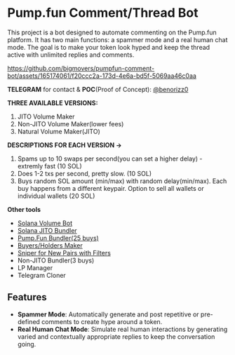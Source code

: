 # Pump.fun Comment/Thread Bot

This project is a bot designed to automate commenting on the Pump.fun platform. It has two main functions: a spammer mode and a real human chat mode. The goal is to make your token look hyped and keep the thread active with unlimited replies and comments.




https://github.com/bigmovers/pumpfun-comment-bot/assets/165174061/f20ccc2a-173d-4e6a-bd5f-5069aa46c0aa






**TELEGRAM** for contact & **POC**(Proof of Concept): [@benorizz0](https://t.me/benorizz0)

**THREE AVAILABLE VERSIONS:**
1. JITO Volume Maker
2. Non-JITO Volume Maker(lower fees)
3. Natural Volume Maker(JITO)

**DESCRIPTIONS FOR EACH VERSION ->**
1. Spams up to 10 swaps per second(you can set a higher delay) - extremly fast  (10 SOL)
2. Does 1-2 txs per second, pretty slow.  (10 SOL)
3. Buys random SOL amount (min/max) with random delay(min/max). Each buy happens from a different keypair. Option to sell all wallets or individual wallets (20 SOL)

   

**Other tools**
- [Solana Volume Bot](https://github.com/bigmovers/solana-volume-bot)
- [Solana JITO Bundler](https://github.com/bigmovers/solana-bundle)
- [Pump.Fun Bundler(25 buys)](https://github.com/bigmovers/pumpfun-bundler)
- [Buyers/Holders Maker](https://github.com/bigmovers/solana-maker)
- [Sniper for New Pairs with Filters](https://github.com/bigmovers/solana-sniper-bot)
- Non-JITO Bundler(3 buys)
- LP Manager
- Telegram Cloner


## Features

- **Spammer Mode**: Automatically generate and post repetitive or pre-defined comments to create hype around a token.
- **Real Human Chat Mode**: Simulate real human interactions by generating varied and contextually appropriate replies to keep the conversation going.

